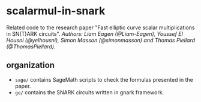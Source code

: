 # scalarmul-in-snark
Related code to the research paper "Fast elliptic curve scalar multiplications in SN(T)ARK circuits".
*Authors: Liam Eagen (@Liam-Eagen), Youssef El Housni (@yelhousni), Simon Masson (@simonmasson) and Thomas Piellard (@ThomasPiellard).*

## organization
- `sage/` contains SageMath scripts to check the formulas presented in the paper.
- `go/` contains the SNARK circuits written in gnark framework.
